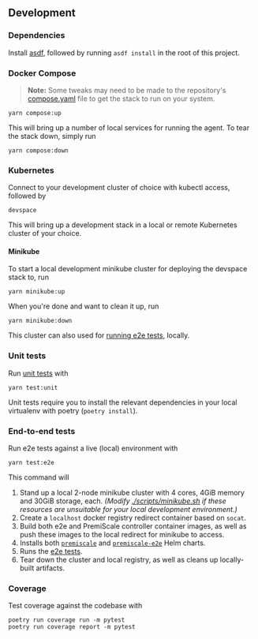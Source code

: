 ## Development

### Dependencies

Install [asdf](https://asdf-vm.com/guide/getting-started.html#_1-install-dependencies), followed by running `asdf install` in the root of this project.

### Docker Compose

> **Note:** Some tweaks may need to be made to the repository's [compose.yaml](./compose.yaml) file to get the stack to run on your system.

```shell
yarn compose:up
```

This will bring up a number of local services for running the agent. To tear the stack down, simply run

```shell
yarn compose:down
```

### Kubernetes

Connect to your development cluster of choice with kubectl access, followed by

```shell
devspace
```

This will bring up a development stack in a local or remote Kubernetes cluster of your choice.

#### Minikube

To start a local development minikube cluster for deploying the devspace stack to, run

```shell
yarn minikube:up
```

When you're done and want to clean it up, run

```shell
yarn minikube:down
```

This cluster can also used for [running e2e tests](#end-to-end-tests), locally.

### Unit tests

Run [unit tests](./src/tests/unit/) with

```shell
yarn test:unit
```

Unit tests require you to install the relevant dependencies in your local virtualenv with poetry (`poetry install`).

### End-to-end tests

Run e2e tests against a live (local) environment with

```shell
yarn test:e2e
```

This command will

1. Stand up a local 2-node minikube cluster with 4 cores, 4GiB memory and 30GiB storage, each. *(Modify [./scripts/minikube.sh](./scripts/minikube.sh) if these resources are unsuitable for your local development environment.)*
2. Create a `localhost` docker registry redirect container based on `socat`.
3. Build both e2e and PremiScale controller container images, as well as push these images to the local redirect for minikube to access.
4. Installs both [`premiscale`](./helm/premiscale/) and [`premiscale-e2e`](./helm/premiscale-e2e/) Helm charts.
5. Runs the [e2e tests](./src/tests/e2e/).
6. Tear down the cluster and local registry, as well as cleans up locally-built artifacts.

### Coverage

Test coverage against the codebase with

```shell
poetry run coverage run -m pytest
poetry run coverage report -m pytest
```
